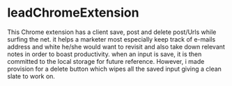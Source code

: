 # leadChromeExtension

This Chrome extension has a client save, post and delete post/Urls while surfing the net.
it helps a marketer most especially keep track of e-mails address and white he/she would want to revisit and also take down relevant notes in order to boast productivity.
when an input is save, it is then committed to the local storage for future reference. However, i made provision for a delete button which wipes all the saved input
giving a clean slate to work on.
